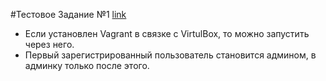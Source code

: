 #Тестовое Задание №1 
[link](Task.doc)

 
 - Если установлен Vagrant в связке с VirtulBox, то можно запустить через него.
 - Первый зарегистрированный пользователь становится админом, в админку только после этого.

